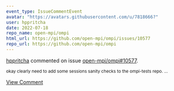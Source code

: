 ```yaml
---
event_type: IssueCommentEvent
avatar: "https://avatars.githubusercontent.com/u/7818666?"
user: hppritcha
date: 2022-07-18
repo_name: open-mpi/ompi
html_url: https://github.com/open-mpi/ompi/issues/10577
repo_url: https://github.com/open-mpi/ompi
---
```


<a href='https://github.com/hppritcha' target='_blank'>hppritcha</a> commented on issue <a href='https://github.com/open-mpi/ompi/issues/10577' target='_blank'>open-mpi/ompi#10577</a>.

<small>okay clearly need to add some sessions sanity checks to the ompi-tests repo.  ...</small>

<a href='https://github.com/open-mpi/ompi/issues/10577' target='_blank'>View Comment</a>